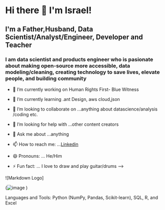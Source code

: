 # Hi there 👋 I'm Israel! 

## I'm a Father,Husband, Data Scientist/Analyst/Engineer, Developer and Teacher

### I am data scientist and products engineer who is pasionate about making open-source more accessible, data modeling/cleaning, creating technology to save lives, elevate people, and building community

- 🔭 I’m currently working on Human Rights First- Blue Witness

- 🌱 I’m currently learning .ant Design, aws cloud,json

- 👯 I’m looking to collaborate on ...anything about datascience/analysis /coding etc.

- 🤔 I’m looking for help with ...other content creators
- 💬 Ask me about ...anything

- 📫 How to reach me: ...[Linkedin](https://www.linkedin.com/in/dr-israel-o-aikulola/)

- 😄 Pronouns: ... He/Him

- ⚡ Fun fact: ... I love to draw and play guitar/drums
-->


![Markdown Logo]

(![image](https://user-images.githubusercontent.com/77282517/121774294-e16ffd80-cb4f-11eb-9430-3dc4797764d9.png)
)

Languages and Tools: Python (NumPy, Pandas, Scikit-learn), SQL, R, and Excel
